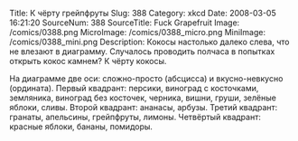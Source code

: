 Title: К чёрту грейпфруты 
Slug: 388 
Category: xkcd 
Date: 2008-03-05 16:21:20 
SourceNum: 388 
SourceTitle: Fuck Grapefruit 
Image: /comics/0388.png 
MicroImage: /comics/0388_micro.png 
MiniImage: /comics/0388_mini.png 
Description: Кокосы настолько далеко слева, что не влезают в диаграмму. Случалось проводить полчаса в попытках открыть кокос камнем? К чёрту кокосы.
 

На диаграмме две оси: сложно-просто (абсцисса) и вкусно-невкусно (ордината).
Первый квадрант: персики, виноград с косточками, земляника, виноград без косточек, черника, вишни, груши, зелёные яблоки, сливы.
Второй квадрант: ананасы, арбузы.
Третий квадрант: гранаты, апельсины, грейпфруты, лимоны.
Четвёртый квадрант: красные яблоки, бананы, помидоры.